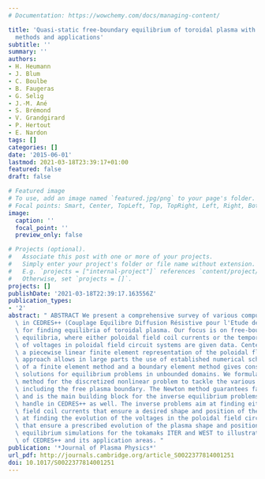 ```yaml
---
# Documentation: https://wowchemy.com/docs/managing-content/

title: 'Quasi-static free-boundary equilibrium of toroidal plasma with CEDRES++: Computational
  methods and applications'
subtitle: ''
summary: ''
authors:
- H. Heumann
- J. Blum
- C. Boulbe
- B. Faugeras
- G. Selig
- J.-M. Ané
- S. Brémond
- V. Grandgirard
- P. Hertout
- E. Nardon
tags: []
categories: []
date: '2015-06-01'
lastmod: 2021-03-18T23:39:17+01:00
featured: false
draft: false

# Featured image
# To use, add an image named `featured.jpg/png` to your page's folder.
# Focal points: Smart, Center, TopLeft, Top, TopRight, Left, Right, BottomLeft, Bottom, BottomRight.
image:
  caption: ''
  focal_point: ''
  preview_only: false

# Projects (optional).
#   Associate this post with one or more of your projects.
#   Simply enter your project's folder or file name without extension.
#   E.g. `projects = ["internal-project"]` references `content/project/deep-learning/index.md`.
#   Otherwise, set `projects = []`.
projects: []
publishDate: '2021-03-18T22:39:17.163556Z'
publication_types:
- '2'
abstract: " ABSTRACT We present a comprehensive survey of various computational methods\
  \ in CEDRES++ (Couplage Equilibre Diffusion Résistive pour l'Etude des Scénarios)\
  \ for finding equilibria of toroidal plasma. Our focus is on free-boundary plasma\
  \ equilibria, where either poloidal field coil currents or the temporal evolution\
  \ of voltages in poloidal field circuit systems are given data. Centered around\
  \ a piecewise linear finite element representation of the poloidal flux map, our\
  \ approach allows in large parts the use of established numerical schemes. The coupling\
  \ of a finite element method and a boundary element method gives consistent numerical\
  \ solutions for equilibrium problems in unbounded domains. We formulate a new Newton\
  \ method for the discretized nonlinear problem to tackle the various nonlinearities,\
  \ including the free plasma boundary. The Newton method guarantees fast convergence\
  \ and is the main building block for the inverse equilibrium problems that we can\
  \ handle in CEDRES++ as well. The inverse problems aim at finding either poloidal\
  \ field coil currents that ensure a desired shape and position of the plasma or\
  \ at finding the evolution of the voltages in the poloidal field circuit systems\
  \ that ensure a prescribed evolution of the plasma shape and position. We provide\
  \ equilibrium simulations for the tokamaks ITER and WEST to illustrate the performance\
  \ of CEDRES++ and its application areas. "
publication: '*Journal of Plasma Physics*'
url_pdf: http://journals.cambridge.org/article_S0022377814001251
doi: 10.1017/S0022377814001251
---
```

